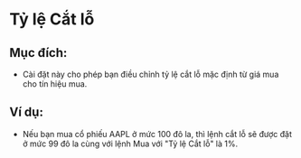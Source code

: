 # **Tỷ lệ Cắt lỗ**

## Mục đích:

- Cài đặt này cho phép bạn điều chỉnh tỷ lệ cắt lỗ mặc định từ giá mua cho tín hiệu mua.

## Ví dụ:

- Nếu bạn mua cổ phiếu AAPL ở mức 100 đô la, thì lệnh cắt lỗ sẽ được đặt ở mức 99 đô la cùng với lệnh Mua với "Tỷ lệ Cắt lỗ" là 1%.

